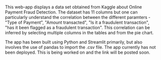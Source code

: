 This web-app displays a data set obtained from Kaggle about Online Payment Fraud Detection. The dataset has 11 columns but one can particularly understand the correlation between the different paramters - "Type of Payment", "Amount transacted", "Is it a fraudulent transaction", "has it been flagged as a fraudulent transaction". This correlation can be inferred by selecting multiple columns in the tables and from the pie chart.


The app has been built using Python and Streamlit primarily, but also involves the use of pandas to import the .csv file. The app currently has not been deployed. This is being worked on and the link will be posted soon.
